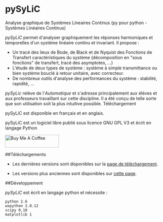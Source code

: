 # pySyLiC
Analyse graphique de Systèmes Lineaires Continus
(py pour python - Systèmes Linéaires Continus) 

*pySyLiC* permet d'analyser graphiquement les réponses harmoniques et temporelles d'un système linéaire continu et invariant.
Il propose :
- Un tracé des lieux de Bode, de Black et de Nyquist des Fonctions de Transfert caractéristiques du système (décomposition en "sous fonctions" de transfert, tracé des asymptotes, ...)
- L'étude de deux types de système : système à simple transmittance ou bien système bouclé à retour unitaire, avec correcteur.
- De nombreux outils d'analyse des performances du système : stabilité, rapidité, ...

*pySyLic* relève de l'*Automatique* et s'adresse principalement aux élèves et aux professeurs travaillant sur cette discipline.
Il a été conçu de telle sorte que son utilisation soit la plus intuitive possible.
Téléchargement

pySyLiC est disponible en français et en anglais.

pySyLiC est un logiciel libre publié sous licence GNU GPL V3  et écrit en langage Python 

<a href="https://www.buymeacoffee.com/cfaury" target="_blank"><img src="https://cdn.buymeacoffee.com/buttons/default-orange.png" alt="Buy Me A Coffee" height="41" width="174"></a>

##Téléchargements

* Les dernières versions sont disponibles sur la [page de téléchargement](https://github.com/cedrick-f/pySyLiC/releases).

* Les versions plus anciennes sont disponibles sur [cette page](http://download.gna.org/pysylic/).

##Développement

*pySyLiC* est écrit en langage python et nécessite :

    python 2.6
    wxpython 2.8.12
    scipy 0.10
    matplotlib 1

